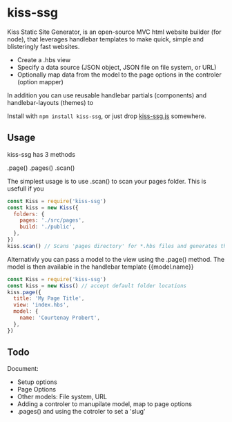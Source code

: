 # kiss-ssg

Kiss Static Site Generator, is an open-source MVC html website builder (for node), that leverages handlebar templates to make quick, simple and blisteringly fast websites.

- Create a .hbs view
- Specify a data source (JSON object, JSON file on file system, or URL)
- Optionally map data from the model to the page options in the controler (option mapper)

In addition you can use reusable handlebar partials (components) and handlebar-layouts (themes) to

Install with `npm install kiss-ssg`, or just drop [kiss-ssg.js](https://github.com/cprobert/kiss-ssg/blob/main/kiss-ssg.js) somewhere.

## Usage

kiss-ssg has 3 methods

.page()
.pages()
.scan()

The simplest usage is to use .scan() to scan your pages folder. This is usefull if you

```js
const Kiss = require('kiss-ssg')
const kiss = new Kiss({
  folders: {
    pages: './src/pages',
    build: './public',
  },
})
kiss.scan() // Scans 'pages directory' for *.hbs files and generates them to the 'build folder'
```

Alternativly you can pass a model to the view using the .page() method. The model is then available in the handlebar template {{model.name}}

```js
const Kiss = require('kiss-ssg')
const kiss = new Kiss() // accept default folder locations
kiss.page({
  title: 'My Page Title',
  view: 'index.hbs',
  model: {
    name: 'Courtenay Probert',
  },
})
```

## Todo

Document:

- Setup options
- Page Options
- Other models: File system, URL
- Adding a controler to manupilate model, map to page options
- .pages() and using the cotroler to set a 'slug'
